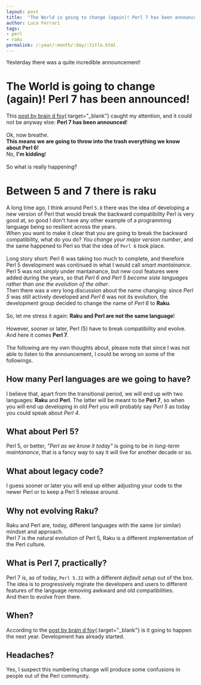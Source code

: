```yaml
---
layout: post
title:  "The World is going to change (again)! Perl 7 has been announced!"
author: Luca Ferrari
tags:
- perl
- raku
permalink: /:year/:month/:day/:title.html
---
```

Yesterday there was a quite incredible announcement!

# The World is going to change (again)! Perl 7 has been announced!

This [post by brain d foy](https://www.perl.com/article/announcing-perl-7/){:target="_blank"} caught my attention, and it could not be anyway else: **Perl 7 has been announced**!
<br/>
<br/>
Ok, now breathe.
<br/>
**This means we are going to throw into the trash everything we know about Perl 6!**
<br/>
No, **I'm kidding**!
<br/>
<br/>
So what is really happening?
<br/>

# Between **5** and **7** there is **raku**

A long time ago, I think around Perl `5.8` there was the idea of developing a new version of Perl that would break the backward compatibility Perl is very good at, so good I don't have any other example of a programming language being so resilient across the years.
<br/>
When you want to make it clear that you are going to break the backward compatibility, what do you do? *You change your major version number*, and the same happened to Perl so that the idea of `Perl 6` took place.
<br/>
<br/>
Long story short: Perl 6 was taking too much to complete, and therefore Perl 5 development was continued in what I would call *smart mantainance*. Perl 5 was not *simply* under mantainance, but new cool features were added during the years, so that *Perl 6 and Perl 5 become siste languages rather than one the evolution of the other*.
<br/>
Then there was a very long discussion about the name changing: since *Perl 5* was still actively developed and *Perl 6* was not its evolution, the development group decided to change the name of *Perl 6* to **Raku**.
<br/>
<br/>
So, let me stress it again: **Raku and Perl are not the same language**!
<br/>
<br/>
However, sooner or later, Perl (5) have to break compatibility and evolve.
<br/>
And here it comes **Perl 7**.
<br/>
<br/>
The following are my own thoughts about, please note that since I was not able to listen to the announcement, I could be wrong on some of the followings.

## How many Perl languages are we going to have?

I believe that, apart from the transitional period, we will end up with two languages: **Raku** and **Perl**.
The latter will be meant to be **Perl 7**, so when you will end up developing in old Perl you will probably say *Perl 5* as today you could speak about *Perl 4*.

## What about Perl 5?

Perl 5, or better, *"Perl as we know it today"* is going to be in *long-term maintanance*, that is a fancy way to say it will live for another decade or so.

## What about legacy code?

I guess sooner or later you will end up either adjusting your code to the newer Perl or to keep a Perl 5 release around.


## Why not evolving Raku?

Raku and Perl are, today, different languages with the same (or similar) mindset and approach.
<br/>
Perl 7 is the natural evolution of Perl 5, Raku is a different implementation of the Perl culture.

## What is Perl 7, practically?

Perl 7 is, as of today, `Perl 5.32` with a different *default setup* out of the box.
The idea is to progressively mgirate the developers and users to different features of the language removing awkward and old compatibilities.
<br/>
And then to evolve from there.

## When?

According to the [post by brain d foy](https://www.perl.com/article/announcing-perl-7/){:target="_blank"} is it going to happen the next year. Development has already started.


## Headaches?

Yes, I suspect this numbering change will produce some confusions in people out of the Perl community.
